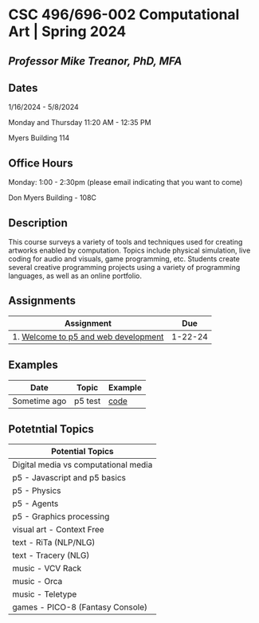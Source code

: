 # CSC 496/696-002 Computational Art | Spring 2024
## *Professor Mike Treanor, PhD, MFA*

## Dates
1/16/2024 - 5/8/2024

Monday and Thursday 11:20 AM - 12:35 PM

Myers Building 114

## Office Hours

Monday: 1:00 - 2:30pm (please email indicating that you want to come)

Don Myers Building - 108C

## Description
This course surveys a variety of tools and techniques used for creating artworks enabled by computation. Topics include physical simulation, live coding for audio and visuals, game programming, etc. Students create several creative programming projects using a variety of programming languages, as well as an online portfolio.

<!-- ![The test image](images/test.png) -->

<!-- <img src="./images/test.png" width="100"> -->

## Assignments

| Assignment | Due |
| --- | --- |
| 1. [Welcome to p5 and web development](./assignments/p5-setup.html) | 1-22-24 |

## Examples
| Date | Topic | Example |
| --- | --- | --- |
| Sometime ago | p5 test | [code](./examples/test) |

## Potetntial Topics 

| Potential Topics |
| --- |
| Digital media vs computational media |
| p5 - Javascript and p5 basics |
| p5 - Physics |
| p5 - Agents |
| p5 - Graphics processing |
| visual art - Context Free |
| text - RiTa (NLP/NLG) |
| text - Tracery (NLG) |
| music - VCV Rack |
| music - Orca |
| music - Teletype |
| games - PICO-8 (Fantasy Console) |